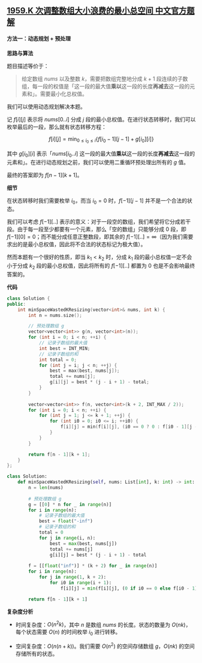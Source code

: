 ## [1959.K 次调整数组大小浪费的最小总空间 中文官方题解](https://leetcode.cn/problems/minimum-total-space-wasted-with-k-resizing-operations/solutions/100000/k-ci-diao-zheng-shu-zu-da-xiao-lang-fei-wxg6y)
#### 方法一：动态规划 + 预处理

**思路与算法**

题目描述等价于：

> 给定数组 $\textit{nums}$ 以及整数 $k$，需要把数组完整地分成 $k+1$ 段连续的子数组，每一段的权值是「这一段的最大值**乘以**这一段的长度**再减去**这一段的元素和」。需要最小化总权值。

我们可以使用动态规划解决本题。

记 $f[i][j]$ 表示将 $\textit{nums}[0..i]$ 分成 $j$ 段的最小总权值。在进行状态转移时，我们可以枚举最后的一段，那么就有状态转移方程：

$$
f[i][j] = \min_{0 \leq i_0 \leq i} \{ f[i_0-1][j-1] + g[i_0][i] \}
$$

其中 $g[i_0][i]$ 表示「$\textit{nums}[i_0..i]$ 这一段的最大值**乘以**这一段的长度**再减去**这一段的元素和」。在进行动态规划之前，我们可以使用二重循环预处理出所有的 $g$ 值。

最终的答案即为 $f[n-1][k+1]$。

**细节**

在状态转移时我们需要枚举 $i_0$，而当 $i_0 = 0$ 时，$f[-1][j-1]$ 并不是一个合法的状态。

我们可以考虑 $f[-1][..]$ 表示的意义：对于一段空的数组，我们希望将它分成若干段。由于每一段至少都要有一个元素，那么「空的数组」只能够分成 $0$ 段，即 $f[-1][0] = 0$；而不能分成任意正整数段，即其余的 $f[-1][..] = \infty$（因为我们需要求出的是最小总权值，因此将不合法的状态标记为极大值）。

然而本题有一个很好的性质，即当 $k_1 < k_2$ 时，分成 $k_1$ 段的最小总权值一定不会小于分成 $k_2$ 段的最小总权值，因此将所有的 $f[-1][..]$ 都置为 $0$ 也是不会影响最终答案的。

**代码**

```C++ [sol1-C++]
class Solution {
public:
    int minSpaceWastedKResizing(vector<int>& nums, int k) {
        int n = nums.size();

        // 预处理数组 g
        vector<vector<int>> g(n, vector<int>(n));
        for (int i = 0; i < n; ++i) {
            // 记录子数组的最大值
            int best = INT_MIN;
            // 记录子数组的和
            int total = 0;
            for (int j = i; j < n; ++j) {
                best = max(best, nums[j]);
                total += nums[j];
                g[i][j] = best * (j - i + 1) - total;
            }
        }
        
        vector<vector<int>> f(n, vector<int>(k + 2, INT_MAX / 2));
        for (int i = 0; i < n; ++i) {
            for (int j = 1; j <= k + 1; ++j) {
                for (int i0 = 0; i0 <= i; ++i0) {
                    f[i][j] = min(f[i][j], (i0 == 0 ? 0 : f[i0 - 1][j - 1]) + g[i0][i]);
                }
            }
        }

        return f[n - 1][k + 1];
    }
};
```

```Python [sol1-Python3]
class Solution:
    def minSpaceWastedKResizing(self, nums: List[int], k: int) -> int:
        n = len(nums)
        
        # 预处理数组 g
        g = [[0] * n for _ in range(n)]
        for i in range(n):
            # 记录子数组的最大值
            best = float("-inf")
            # 记录子数组的和
            total = 0
            for j in range(i, n):
                best = max(best, nums[j])
                total += nums[j]
                g[i][j] = best * (j - i + 1) - total
        
        f = [[float("inf")] * (k + 2) for _ in range(n)]
        for i in range(n):
            for j in range(1, k + 2):
                for i0 in range(i + 1):
                    f[i][j] = min(f[i][j], (0 if i0 == 0 else f[i0 - 1][j - 1]) + g[i0][i])

        return f[n - 1][k + 1]
```

**复杂度分析**

- 时间复杂度：$O(n^2k)$，其中 $n$ 是数组 $\textit{nums}$ 的长度。状态的数量为 $O(nk)$，每个状态需要 $O(n)$ 的时间枚举 $i_0$ 进行转移。

- 空间复杂度：$O(n(n+k))$。我们需要 $O(n^2)$ 的空间存储数组 $g$，$O(nk)$ 的空间存储所有的状态。
